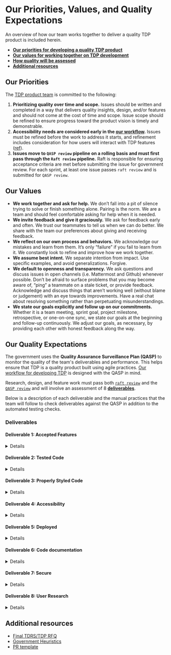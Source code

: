 # Our Priorities, Values, and Quality Expectations

An overview of how our team works together to deliver a quality TDP product is included herein. 

- **[Our priorities for developing a quality TDP product](#Our-Priorities)**
- **[Our values for working together on TDP development](#Our-values)**
- **[How quality will be assessed](#Our-Quality-Expectations)** 
- **[Additional resources](#Additional-resources)**

## Our Priorities

The [TDP product team](https://github.com/raft-tech/TANF-app/blob/develop/docs/How-We-Work/Team-Composition.md#primary-product-team) is committed to the following:

1. **Prioritizing quality over time and scope.**  Issues should be written and completed in a way that delivers quality insights, design, and/or features and should not come at the cost of time and scope. Issue scope should be refined to ensure progress toward the product vision is timely and demonstrable. 
2. **Accessibility needs are considered early in the [our workflow](https://github.com/raft-tech/TANF-app/blob/develop/docs/How-We-Work/team-charter/our-workflow.md).** Issues must be refined before the work to address it starts, and refinement includes consideration for how users will interact with TDP features ([ref](https://www.deque.com/shift-left/)). 
3. **Issues move to `QASP review` pipeline on a rolling basis and must first pass through the `Raft review` pipeline.** Raft is responsible for ensuring acceptance criteria are met before submitting the issue for government review. For each sprint, at least one issue passes `raft review` and is submitted for `QASP review`.

## Our Values 

- **We work together and ask for help.** We don’t fall into a pit of silence trying to solve or finish something alone. Pairing is the norm. We are a team and should feel comfortable asking for help when it is needed.  
- **We invite feedback and give it graciously.** We ask for feedback early and often. We trust our teammates to tell us when we can do better. We share with the team  our preferences about giving and receiving feedback.
- **We reflect on our own process and behaviors.** We acknowledge our mistakes and learn from them. It’s only “failure” if you fail to learn from it. We constantly look to refine and improve how we work together. 
- **We assume best intent.** We separate intention from impact. Use specific examples, and avoid generalizations. Forgive. 
- **We default to openness and transparency.** We ask questions and discuss issues in open channels (i.e. Mattermost and Github) whenever possible. Don’t be afraid to surface problems that you may become aware of, “ping” a teammate on a stale ticket, or provide feedback. Acknowledge and discuss things that aren’t working well (without blame or judgement) with an eye towards improvements. Have a real chat about resolving something rather than perpetuating misunderstandings.  
- **We state our goals explicitly and follow up on our commitments.** Whether it is a team meeting, sprint goal, project milestone, retrospective, or one-on-one sync, we state our goals at the beginning and follow-up continuously. We adjust our goals, as necessary, by providing each other with honest feedback along the way.  

## Our Quality Expectations

The government uses the **Quality Assurance Surveillance Plan (QASP)** to monitor the quality of the team's deliverables and performance. This helps ensure that TDP is a quality product built using agile practices. [Our workflow for developing TDP](https://github.com/raft-tech/TANF-app/blob/develop/docs/How-We-Work/team-charter/our-workflow.md) is designed with the QASP in mind. 

Research, design, and feature work must pass both [`raft review`](https://github.com/raft-tech/TANF-app/blob/develop/docs/How-We-Work/team-charter/our-workflow.md#the-issue-is-ready-for-raft-review) and the [`QASP review`](https://github.com/raft-tech/TANF-app/blob/develop/docs/How-We-Work/team-charter/our-workflow.md#the-issue-is-ready-for-qasp-review) and will involve an assessment of 8 **[deliverables](#Deliverables)**. 

Below is a description of each deliverable and the manual practices that the team will follow to check deliverables against the QASP in addition to the automated testing checks.

### Deliverables

#### Deliverable 1: Accepted Features

<details>

##### Performance standard(s): The development team will deliver code and functionality to satisfy pre-defined acceptance criteria (AC).

##### Acceptable quality level: Features developed meet AC stated in the issue

Prior to submitting issues for `qasp review`, the `raft review` should include checking the ACs to confirm the features meet the acceptance criteria stated in the issue. This review should also include documenting the steps to manually test that the features developed meet the ACs. 
</details>

#### Deliverable 2: Tested Code

<details>

##### Performance Standard(s): Version-controlled HHS GitHub repository of code that has substantial test code coverage that will remain in the government domain. 
##### Acceptable Quality level: Minimum of 90% test coverage of all code. All areas of code are meaningfully tested.

Review to ensure code coverage isn’t manually skipped (using “pragma: no cover” or other similar techniques). If code coverage is skipped on certain sections of the code, provide in-line code comments as to why the coverage is being skipped. Review to make sure components of the system are tested and how they are tested.
</details>

#### Deliverable 3: Properly Styled Code

<details>

##### Performance Standard(s): [GSA 18F Frontend Style Guide - JS](https://engineering.18f.gov/javascript/#style), [GSA 18F Backend Style Guide](https://engineering.18f.gov/python/#style)
##### Acceptable Quality level: 0 linting errors and 0 warnings

Review Circle CI to ensure: [flake8](https://pypi.org/project/flake8/) and [AirBnb’s react style guides](https://github.com/airbnb/javascript/tree/master/react) are being used. 

Also, review to ensure methods, variables, etc. are appropriately named. For methods that are more than 75 lines, consider refactoring into multiple shorter methods or by extracting functionality by following Don’t Repeat Yourself (DRY) principles. See [guidelines government uses to assess code maintainability](https://github.com/raft-tech/TANF-app/blob/develop/docs/How-We-Work/Heuristics.md#code-maintainability).
</details>

#### Deliverable 4: Accessibility

<details>

##### Performance Standard(s): Web Content Accessibility Guidelines 2.1 AA standards
##### Acceptable Quality level: 0 errors reported using an automated scanner and 0 errors reported in manual testing

Review to ensure each screen follows the guidelines below to meet the accessibility WCAG2.1 AA performance standard (**_see dropdown below for more details on how gov will test a11y_**). Aditionally, `raft review` should include documenting evidence that the guidelines below were followed. 

- Follow [Raft’s Accessibility Do’s and Don’ts](https://github.com/raft-tech/TANF-app/blob/develop/docs/Technical-Documentation/rafts-accessibility-dos-and-donts.md#raftsaccessibility-dos-and-donts) guidelines
- Use [DHS Trusted Tester v5 Conformance Test](https://section508coordinators.github.io/TrustedTester/), [Tota11y](https://github.com/Khan/tota11y), and [WAVE](https://wave.webaim.org/)
- Run the Accessibility Insight for [Web “Fast Pass” tool](https://accessibilityinsights.io/docs/en/web/getstarted/fastpass)
- Run the Accessibility Insight for Web "Manual test for tab stops"
- Test using screen reader VoiceOver for Mac and keyboard (Tab) only

**<details><summary>How government will test a11y</summary>**
   
#### How government plans to carry out the Method of Assessment

Our web testing tool will be [Accessibility Insights](https://accessibilityinsights.io/).

Accessibility Insights includes both a [Fast Pass](https://accessibilityinsights.io/docs/en/web/getstarted/fastpass/) tool and a comprehensive [Assessment](https://accessibilityinsights.io/docs/en/web/getstarted/assessment/) tool.

We will conduct accessibility review at the epic-level (i.e., when the last  or only feature associated with the epic has been submitted for QASP review). We will check new pages, features, and interactions added during the course of each sprint using:

- Accessibility Insights Fast Pass tool
- Accessibility Insights Assessment tool
- Manual screen reader testing using one or more of the following combinations:
  - JAWS on Windows
  - VoiceOver on Safari, Mac OS
  - VoiceOver on iOS

We will consider all documentation from Raft's a11y reviews included in each PR associated with the epic. We won't re-test pages or elements that have previously been tested and haven't changed since, such as header or footer elements.

We will invite in ACF's 508 Coordinator to review the accessibility of the site at strategic points in the process.

The ultimate goal of this evaluation plan is to ensure that the site is accessible to its users, meets WCAG 2.1 AA standards as per contract, and meets Section 508 legal requirements.

If we find that this evaluation plan isn't helping us meet those goals, we may adjust the plan after consulting with subject matter experts and the development team. 
  </details>
    
</details>

#### Deliverable 5: Deployed

<details> 
    
##### Performance Standard(s): Code must successfully build and deploy into the staging environment.
##### Acceptable Quality level: Successful build with a single command

Review CircleCI output to ensure there are no issues with the code being deployed to Cloud.gov* Dev Instance. If manual code deployment is needed, the single command to deploy should be documented. As applicable, review to make sure environment variables have passed.
</details>

#### Deliverable 6: Code documentation

<details>

##### Performance Standard(s): All dependencies are listed and the licenses are documented. Major functionality in the software/source code is documented, including system diagram. Individual methods are documented inline in a format that permits the use of tools such as JSDoc. All non-inherited 800-53 system security controls are documented in the Open Control or OSCAL format and HHS Section 508 Product Assessment Template (PAT) are updated as appropriate.
    
##### Acceptable Quality level: Code must be understandable and contextualized for the reviewers possess the knowledge and background necessary for analysis and constructive criticism to take place.
    
    
**README files**

- Must be complete and clear enough for a new team member or an outside contributor to gain context and start contributing quickly and with minimal assistance
- Should include relevant architectural decisions using Architectural Decision Log (this should live in wiki but for now we have added the template to Teams)
- Should include the single command to deploy if manual code deployment is needed

**Comments**

- Should be easy to understand, precise, and relevant
- Should describe what the code does and how the code does it
- Inline code comments should describe the code in context by using Docstrings for Django and JSDoc for React
- Should be included with a PR to call out other potential approaches that have already been considered and rejected

**Other items to document**

- Non-inherited 800-53 system security controls in Open Control, OSCAL, and HHS Section 508 Product Assessment Template
- For any security vulnerabilities that are being ignored or have false positives found via Dependabot or Zap, review to ensure granular details to describe Dependabot/Zap vulnerabilities, what we did to investigate, and what is the mitigation plan.
- 
</details>

#### Deliverable 7: Secure

<details>
    
##### Performance Standard(s): Open Web Application Security Project (OWASP) Application Security Verification Standard 3.0
##### Acceptable Quality level: Code submitted must be free of medium- and high-level static and dynamic security vulnerabilities
Review to ensure any false positives are documented and granular details on describe the Dependabot vulnerabilities, what we did to investigate, and what is the mitigation plan. These details will be documented in the readme.
</details>

#### Deliverable 8: User Research
<details>

##### Performance Standard(s): Usability testing and other user research methods must be conducted at regular intervals throughout the development process (not just at the beginning or end). 
    
##### Acceptable Quality level: Research plans and artifacts from usability testing and/or other research methods with end users are available at the end of every applicable sprint, in accordance with the contractor’s research plan.


Prior to government review, Raft reviews the artifacts based on a research plan
    
See [guidelines](https://github.com/raft-tech/TANF-app/blob/develop/docs/How-We-Work/Heuristics.md#design) government uses to assess user research and design work.
    
    
</details>


## Additional resources

- [Final TDRS/TDP RFQ](https://github.com/18F/tdrs-app-rfq/blob/main/Final-RFQ/FINAL-TDRS-software-development-RFQ.md) 
- [Government Heuristics ](https://github.com/raft-tech/TANF-app/tree/develop/docs/How-We-Work/Heuristics.md)
- [PR template](https://github.com/raft-tech/TANF-app/blob/develop/.github/pull_request_template.md)







